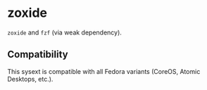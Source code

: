 # zoxide

`zoxide` and `fzf` (via weak dependency).

## Compatibility

This sysext is compatible with all Fedora variants (CoreOS, Atomic Desktops,
etc.).
